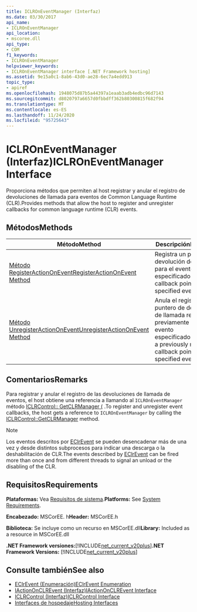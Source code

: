 ```yaml
---
title: ICLROnEventManager (Interfaz)
ms.date: 03/30/2017
api_name:
- ICLROnEventManager
api_location:
- mscoree.dll
api_type:
- COM
f1_keywords:
- ICLROnEventManager
helpviewer_keywords:
- ICLROnEventManager interface [.NET Framework hosting]
ms.assetid: 9e15a0c1-8ab6-43d0-ae28-6ec7a4edd913
topic_type:
- apiref
ms.openlocfilehash: 1948075d87b5a44397a1eaab3adb4edbc96d7143
ms.sourcegitcommit: d8020797a6657d0fbbdff362b80300815f682f94
ms.translationtype: MT
ms.contentlocale: es-ES
ms.lasthandoff: 11/24/2020
ms.locfileid: "95725643"
---
```

# <a name="iclroneventmanager-interface"></a><span data-ttu-id="b7f2f-102">ICLROnEventManager (Interfaz)</span><span class="sxs-lookup"><span data-stu-id="b7f2f-102">ICLROnEventManager Interface</span></span>

<span data-ttu-id="b7f2f-103">Proporciona métodos que permiten al host registrar y anular el registro de devoluciones de llamada para eventos de Common Language Runtime (CLR).</span><span class="sxs-lookup"><span data-stu-id="b7f2f-103">Provides methods that allow the host to register and unregister callbacks for common language runtime (CLR) events.</span></span>  
  
## <a name="methods"></a><span data-ttu-id="b7f2f-104">Métodos</span><span class="sxs-lookup"><span data-stu-id="b7f2f-104">Methods</span></span>  
  
|<span data-ttu-id="b7f2f-105">Método</span><span class="sxs-lookup"><span data-stu-id="b7f2f-105">Method</span></span>|<span data-ttu-id="b7f2f-106">Descripción</span><span class="sxs-lookup"><span data-stu-id="b7f2f-106">Description</span></span>|  
|------------|-----------------|  
|[<span data-ttu-id="b7f2f-107">Método RegisterActionOnEvent</span><span class="sxs-lookup"><span data-stu-id="b7f2f-107">RegisterActionOnEvent Method</span></span>](iclroneventmanager-registeractiononevent-method.md)|<span data-ttu-id="b7f2f-108">Registra un puntero de devolución de llamada para el evento especificado.</span><span class="sxs-lookup"><span data-stu-id="b7f2f-108">Registers a callback pointer for the specified event.</span></span>|  
|[<span data-ttu-id="b7f2f-109">Método UnregisterActionOnEvent</span><span class="sxs-lookup"><span data-stu-id="b7f2f-109">UnregisterActionOnEvent Method</span></span>](iclroneventmanager-unregisteractiononevent-method.md)|<span data-ttu-id="b7f2f-110">Anula el registro de un puntero de devolución de llamada registrado previamente para el evento especificado.</span><span class="sxs-lookup"><span data-stu-id="b7f2f-110">Unregisters a previously registered callback pointer for the specified event.</span></span>|  
  
## <a name="remarks"></a><span data-ttu-id="b7f2f-111">Comentarios</span><span class="sxs-lookup"><span data-stu-id="b7f2f-111">Remarks</span></span>  

 <span data-ttu-id="b7f2f-112">Para registrar y anular el registro de las devoluciones de llamada de eventos, el host obtiene una referencia a llamando al `ICLROnEventManager` método [ICLRControl:: GetCLRManager (](iclrcontrol-getclrmanager-method.md) .</span><span class="sxs-lookup"><span data-stu-id="b7f2f-112">To register and unregister event callbacks, the host gets a reference to `ICLROnEventManager` by calling the [ICLRControl::GetCLRManager](iclrcontrol-getclrmanager-method.md) method.</span></span>  
  
> [!NOTE]
> <span data-ttu-id="b7f2f-113">Los eventos descritos por [EClrEvent](eclrevent-enumeration.md) se pueden desencadenar más de una vez y desde distintos subprocesos para indicar una descarga o la deshabilitación de CLR.</span><span class="sxs-lookup"><span data-stu-id="b7f2f-113">The events described by [EClrEvent](eclrevent-enumeration.md) can be fired more than once and from different threads to signal an unload or the disabling of the CLR.</span></span>  
  
## <a name="requirements"></a><span data-ttu-id="b7f2f-114">Requisitos</span><span class="sxs-lookup"><span data-stu-id="b7f2f-114">Requirements</span></span>  

 <span data-ttu-id="b7f2f-115">**Plataformas:** Vea [Requisitos de sistema](../../get-started/system-requirements.md).</span><span class="sxs-lookup"><span data-stu-id="b7f2f-115">**Platforms:** See [System Requirements](../../get-started/system-requirements.md).</span></span>  
  
 <span data-ttu-id="b7f2f-116">**Encabezado:** MSCorEE. h</span><span class="sxs-lookup"><span data-stu-id="b7f2f-116">**Header:** MSCorEE.h</span></span>  
  
 <span data-ttu-id="b7f2f-117">**Biblioteca:** Se incluye como un recurso en MSCorEE.dll</span><span class="sxs-lookup"><span data-stu-id="b7f2f-117">**Library:** Included as a resource in MSCorEE.dll</span></span>  
  
 <span data-ttu-id="b7f2f-118">**.NET Framework versiones:**[!INCLUDE[net_current_v20plus](../../../../includes/net-current-v20plus-md.md)]</span><span class="sxs-lookup"><span data-stu-id="b7f2f-118">**.NET Framework Versions:** [!INCLUDE[net_current_v20plus](../../../../includes/net-current-v20plus-md.md)]</span></span>  
  
## <a name="see-also"></a><span data-ttu-id="b7f2f-119">Consulte también</span><span class="sxs-lookup"><span data-stu-id="b7f2f-119">See also</span></span>

- [<span data-ttu-id="b7f2f-120">EClrEvent (Enumeración)</span><span class="sxs-lookup"><span data-stu-id="b7f2f-120">EClrEvent Enumeration</span></span>](eclrevent-enumeration.md)
- [<span data-ttu-id="b7f2f-121">IActionOnCLREvent (Interfaz)</span><span class="sxs-lookup"><span data-stu-id="b7f2f-121">IActionOnCLREvent Interface</span></span>](iactiononclrevent-interface.md)
- [<span data-ttu-id="b7f2f-122">ICLRControl (Interfaz)</span><span class="sxs-lookup"><span data-stu-id="b7f2f-122">ICLRControl Interface</span></span>](iclrcontrol-interface.md)
- [<span data-ttu-id="b7f2f-123">Interfaces de hospedaje</span><span class="sxs-lookup"><span data-stu-id="b7f2f-123">Hosting Interfaces</span></span>](hosting-interfaces.md)
